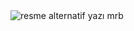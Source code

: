 <img src="1.jpg" alt="resme alternatif yazı">
<html lang="en">
<head>
    <meta charset="UTF-8">
    <title>erveste nedir ya kim bu ?</title>
    <style type="text/css">
        Sa
    </style>
</head>
<body>
    mrb
</body>
</html>

